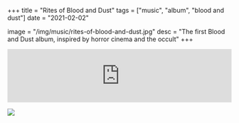 +++
title = "Rites of Blood and Dust"
tags = ["music", "album", "blood and dust"]
date = "2021-02-02"

image = "/img/music/rites-of-blood-and-dust.jpg"
desc = "The first Blood and Dust album, inspired by horror cinema and the occult"
+++

<iframe style="border: 0; width: 100%; height: 120px;" src="https://bandcamp.com/EmbeddedPlayer/album=1160979929/size=large/bgcol=ffffff/linkcol=333333/tracklist=false/artwork=small/transparent=true/" seamless><a href="https://blood-and-dust.bandcamp.com/album/rites-of-blood-and-dust">Rites of Blood and Dust by Blood and Dust</a></iframe>

![](/img/music/rites-of-blood-and-dust.jpg)
